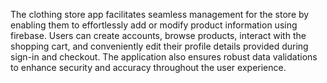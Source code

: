 The clothing store app facilitates seamless management for the store by enabling them to effortlessly add or modify product information using firebase. Users can create accounts, browse products, interact with the shopping cart, and conveniently edit their profile details provided during sign-in and checkout. The application also ensures robust data validations to enhance security and accuracy throughout the user experience.
